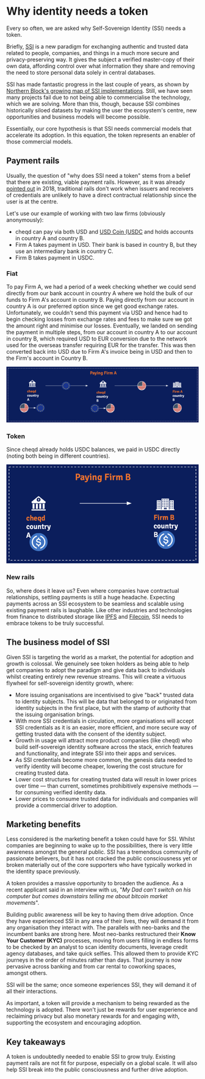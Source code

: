 # Why identity needs a token

Every so often, we are asked why Self-Sovereign Identity (SSI) needs a token.

Briefly, [SSI](https://www.youtube.com/watch?v=z9f36Sh4CFM) is a new paradigm for exchanging authentic and trusted data related to people, companies, and things in a much more secure and privacy-preserving way. It gives the subject a verified master-copy of their own data, affording control over what information they share and removing the need to store personal data solely in central databases.

SSI has made fantastic progress in the last couple of years, as shown by [Northern Block's growing map of SSI implementations](https://northernblock.io/). Still, we have seen many projects fail due to not being able to commercialise the technology, which we are solving. More than this, though, because SSI combines historically siloed datasets by making the user the ecosystem's centre, new opportunities and business models will become possible.

Essentially, our core hypothesis is that SSI needs commercial models that accelerate its adoption. In this equation, the token represents an enabler of those commercial models.

## Payment rails

Usually, the question of "why does SSI need a token" stems from a belief that there are existing, viable payment rails. However, as it was already [pointed out](https://sovrin.org/wp-content/uploads/Sovrin-Protocol-and-Token-White-Paper.pdf) in 2018, traditional rails don't work when issuers and receivers of credentials are unlikely to have a direct contractual relationship since the user is at the centre.

Let's use our example of working with two law firms (obviously anonymously):

* cheqd can pay via both USD and [USD Coin (USDC](https://en.wikipedia.org/wiki/USD\_Coin) and holds accounts in country A and country B.
* Firm A takes payment in USD. Their bank is based in country B, but they use an intermediary bank in country C.
* Firm B takes payment in USDC.

### Fiat

To pay Firm A, we had a period of a week checking whether we could send directly from our bank account in country A where we hold the bulk of our funds to Firm A's account in country B. Paying directly from our account in country A is our preferred option since we get good exchange rates. Unfortunately, we couldn't send this payment via USD and hence had to begin checking losses from exchange rates and fees to make sure we got the amount right and minimise our losses. Eventually, we landed on sending the payment in multiple steps, from our account in country A to our account in country B, which required USD to EUR conversion due to the network used for the overseas transfer requiring EUR for the transfer. This was then converted back into USD due to Firm A's invoice being in USD and then to the Firm's account in Country B.

![Figure showing complexity of current cross-border payment flows](<../../.gitbook/assets/Why identity needs a token - Firm A.png>)

### Token

Since cheqd already holds USDC balances, we paid in USDC directly (noting both being in different countries).

![Figure showing how payment can be made more easily in a stablecoin](<../../.gitbook/assets/Why identity needs a token - Firm B.png>)

### New rails

So, where does it leave us? Even where companies have contractual relationships, settling payments is still a huge headache. Expecting payments across an SSI ecosystem to be seamless and scalable using existing payment rails is laughable. Like other industries and technologies from finance to distributed storage like [IPFS](https://ipfs.io/) and [Filecoin](https://filecoin.io/), SSI needs to embrace tokens to be truly successful.

## The business model of SSI

Given SSI is targeting the world as a market, the potential for adoption and growth is colossal. We genuinely see token holders as being able to help get companies to adopt the paradigm and give data back to individuals whilst creating entirely new revenue streams. This will create a virtuous flywheel for self-sovereign identity growth, where:

* More issuing organisations are incentivised to give "back" trusted data to identity subjects. This will be data that belonged to or originated from identity subjects in the first place, but with the stamp of authority that the issuing organisation brings.
* With more SSI credentials in circulation, more organisations will accept SSI credentials as it is an easier, more efficient, and more secure way of getting trusted data with the consent of the identity subject.
* Growth in usage will attract more product companies (like cheqd) who build self-sovereign identity software across the stack, enrich features and functionality, and integrate SSI into their apps and services.
* As SSI credentials become more common, the genesis data needed to verify identity will become cheaper, lowering the cost structure for creating trusted data.
* Lower cost structures for creating trusted data will result in lower prices over time — than current, sometimes prohibitively expensive methods — for consuming verified identity data.
* Lower prices to consume trusted data for individuals and companies will provide a commercial driver to adoption.

## Marketing benefits

Less considered is the marketing benefit a token could have for SSI. Whilst companies are beginning to wake up to the possibilities, there is very little awareness amongst the general public. SSI has a tremendous community of passionate believers, but it has not cracked the public consciousness yet or broken materially out of the core supporters who have typically worked in the identity space previously.

A token provides a massive opportunity to broaden the audience. As a recent applicant said in an interview with us, "_My Dad can't switch on his computer but comes downstairs telling me about bitcoin market movements_".

Building public awareness will be key to having them drive adoption. Once they have experienced SSI in any area of their lives, they will demand it from any organisation they interact with. The parallels with neo-banks and the incumbent banks are strong here. Most neo-banks restructured their **Know Your Customer (KYC)** processes, moving from users filling in endless forms to be checked by an analyst to scan identity documents, leverage credit agency databases, and take quick selfies. This allowed them to provide KYC journeys in the order of minutes rather than days. That journey is now pervasive across banking and from car rental to coworking spaces, amongst others.

SSI will be the same; once someone experiences SSI, they will demand it of all their interactions.

As important, a token will provide a mechanism to being rewarded as the technology is adopted. There won't just be rewards for user experience and reclaiming privacy but also monetary rewards for and engaging with, supporting the ecosystem and encouraging adoption.

## Key takeaways

A token is undoubtedly needed to enable SSI to grow truly. Existing payment rails are not fit for purpose, especially on a global scale. It will also help SSI break into the public consciousness and further drive adoption.
